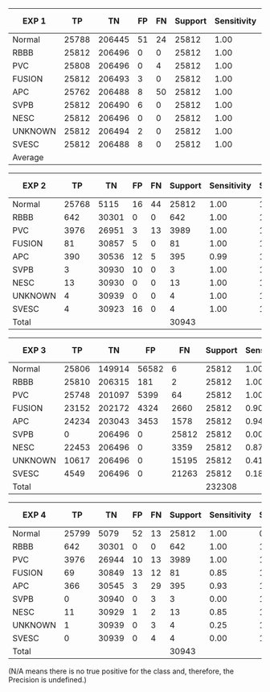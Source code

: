 | EXP 1   | TP    | TN     | FP    | FN    | Support | Sensitivity | Specificity | Balanced Accuracy | F1 | Precision |
|---------|-------|--------|-------|-------|---------|-------------|-------------|-------------------|----|-----------|
| Normal  | 25788 | 206445 | 51    | 24    | 25812   | 1.00        | 1.00        | 1.00              |1.00|   1.00    |         
| RBBB    | 25812 | 206496 | 0     | 0     | 25812   | 1.00        | 1.00        | 1.00              |1.00|   1.00    |         
| PVC     | 25808 | 206496 | 0     | 4     | 25812   | 1.00        | 1.00        | 1.00              |1.00|   1.00    |         
| FUSION  | 25812 | 206493 | 3     | 0     | 25812   | 1.00        | 1.00        | 1.00              |1.00|   1.00    |          
| APC     | 25762 | 206488 | 8     | 50    | 25812   | 1.00        | 1.00        | 1.00              |1.00|   1.00    |          
| SVPB    | 25812 | 206490 | 6     | 0     | 25812   | 1.00        | 1.00        | 1.00              |1.00|   1.00    |          
| NESC    | 25812 | 206496 | 0     | 0     | 25812   | 1.00        | 1.00        | 1.00              |1.00|   1.00    |          
| UNKNOWN | 25812 | 206494 | 2     | 0     | 25812   | 1.00        | 1.00        | 1.00              |1.00|   1.00    |          
| SVESC   | 25812 | 206488 | 8     | 0     | 25812   | 1.00        | 1.00        | 1.00              |1.00|   1.00    |          
| Average   |       |        |       |       |         |             |             | 1.00              |1.00|           |




| EXP 2   | TP    | TN     | FP    | FN    | Support | Sensitivity | Specificity | Balanced Accuracy | F1 | Precision | Macro F1 |
|---------|-------|--------|-------|-------|---------|-------------|-------------|-------------------|----|-----------|----------|
| Normal  | 25768 | 5115   | 16    | 44    | 25812   | 1.00        | 1.00        | 1.00              |1.00|  1.00     |          |
| RBBB    | 642   | 30301  | 0     | 0     | 642     | 1.00        | 1.00        | 1.00              |1.00|  1.00     |          |
| PVC     | 3976  | 26951  | 3     | 13    | 3989    | 1.00        | 1.00        | 1.00              |1.00|  1.00     |          |
| FUSION  | 81    | 30857  | 5     | 0     | 81      | 1.00        | 1.00        | 1.00              |0.97|  0.94     |          |
| APC     | 390   | 30536  | 12    | 5     | 395     | 0.99        | 1.00        | 0.99              |0.98|  0.97     |          |
| SVPB    | 3     | 30930  | 10    | 0     | 3       | 1.00        | 1.00        | 1.00              |0.38|  0.23     |          |
| NESC    | 13    | 30930  | 0     | 0     | 13      | 1.00        | 1.00        | 1.00              |1.00|  1.00     |          |
| UNKNOWN | 4     | 30939  | 0     | 0     | 4       | 1.00        | 1.00        | 1.00              |1.00|  1.00     |          |
| SVESC   | 4     | 30923  | 16    | 0     | 4       | 1.00        | 1.00        | 1.00              |0.33|  0.20     |          |
|  Total  |       |        |       |       | 30943   |             |             |                   |    |           |   0.8    |


| EXP 3   | TP    | TN     | FP    | FN    | Support | Sensitivity | Specificity | Balanced Accuracy | F1   | Precision |  | Macro F1 |
|---------|-------|--------|-------|-------|---------|------|------|--------------|------|-----------|--|----------|
| Normal  | 25806 | 149914 | 56582 | 6     | 25812   | 1.00 | 0.73 | 0.86         | 0.48 | 0.31      |  | 0.66     |
| RBBB    | 25810 | 206315 | 181   | 2     | 25812   | 1.00 | 1.00 | 1.00         | 1.00 | 0.99      |  |          |
| PVC     | 25748 | 201097 | 5399  | 64    | 25812   | 1.00 | 0.97 | 0.99         | 0.90 | 0.83      |  |          |
| FUSION  | 23152 | 202172 | 4324  | 2660  | 25812   | 0.90 | 0.98 | 0.94         | 0.87 | 0.84      |  |          |
| APC     | 24234 | 203043 | 3453  | 1578  | 25812   | 0.94 | 0.98 | 0.96         | 0.91 | 0.88      |  |          |
| SVPB    | 0     | 206496 | 0     | 25812 | 25812   | 0.00 | 1.00 | 0.50         | 0.00 | N/A       |  |          |
| NESC    | 22453 | 206496 | 0     | 3359  | 25812   | 0.87 | 1.00 | 0.93         | 0.93 | 1.00      |  |          |
| UNKNOWN | 10617 | 206496 | 0     | 15195 | 25812   | 0.41 | 1.00 | 0.71         | 0.58 | 1.00      |  |          |
| SVESC   | 4549  | 206496 | 0     | 21263 | 25812   | 0.18 | 1.00 | 0.59         | 0.30 | 1.00      |  |          |
|   Total |       |        |       |       | 232308  |      |      |              |      |           |  |          |


| EXP 4   | TP    | TN     | FP    | FN    | Support | Sensitivity | Specificity | Balanced Accuracy | F1   | Precision |  | Macro F1 |
|---------|-------|--------|-------|-------|---------|------|------|--------------|------|-----------|--|----------|
| Normal  | 25799 | 5079   | 52    | 13    | 25812   | 1.00 | 0.99 | 0.99         | 1.00 | 1.00      |  | 0.68     |
| RBBB    | 642   | 30301  | 0     | 0     | 642     | 1.00 | 1.00 | 1.00         | 1.00 | 1.00      |  |          |
| PVC     | 3976  | 26944  | 10    | 13    | 3989    | 1.00 | 1.00 | 1.00         | 1.00 | 1.00      |  |          |
| FUSION  | 69    | 30849  | 13    | 12    | 81      | 0.85 | 1.00 | 0.93         | 0.85 | 0.84      |  |          |
| APC     | 366   | 30545  | 3     | 29    | 395     | 0.93 | 1.00 | 0.96         | 0.96 | 0.99      |  |          |
| SVPB    | 0     | 30940  | 0     | 3     | 3       | 0.00 | 1.00 | 0.50         | 0.00 | N/A       |  |          |
| NESC    | 11    | 30929  | 1     | 2     | 13      | 0.85 | 1.00 | 0.92         | 0.88 | 0.92      |  |          |
| UNKNOWN | 1     | 30939  | 0     | 3     | 4       | 0.25 | 1.00 | 0.63         | 0.40 | 1.00      |  |          |
| SVESC   | 0     | 30939  | 0     | 4     | 4       | 0.00 | 1.00 | 0.50         | 0.00 | N/A       |  |          |
|   Total |       |        |       |       | 30943   |      |      |              |      |           |  |          |

(N/A means there is no true positive for the class and, therefore, the Precision is undefined.)

